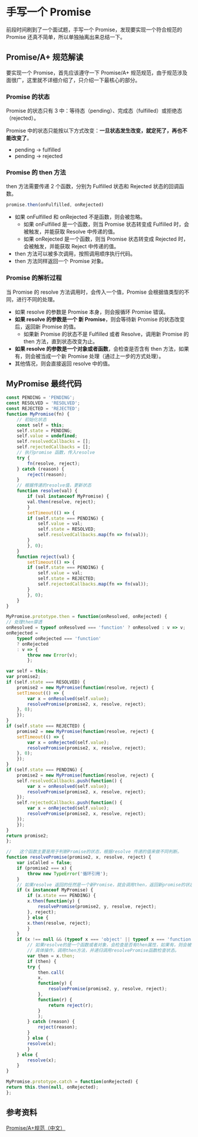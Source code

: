 # 手写一个 Promise

前段时间刷到了一个面试题，手写一个 Promise，发现要实现一个符合规范的 Promise 还真不简单，所以单独抽离出来总结一下。

## Promise/A+ 规范解读

要实现一个 Promise，首先应该遵守一下 Promise/A+ 规范规范，由于规范涉及面很广，这里就不详细介绍了，只介绍一下最核心的部分。

### Promise 的状态

Promise 的状态只有 3 中：等待态（pending）、完成态（fulfilled）或拒绝态（rejected）。

Promise 中的状态只能按以下方式改变：**一旦状态发生改变，就定死了，再也不能改变了**。

- pending -> fulfilled
- pending -> rejected

### Promise 的 then 方法

then 方法需要传递 2 个函数，分别为 Fulfilled 状态和 Rejected 状态的回调函数。

```js
promise.then(onFulfilled, onRejected)
```

- 如果 onFulfilled 和 onRejected 不是函数，则会被忽略。
  - 如果 onFulfilled 是一个函数，则当 Promise 状态转变成 Fulfilled 时，会被触发，并能获取 Resolve 中传递的值。
  - 如果 onRejected 是一个函数，则当 Promise 状态转变成 Rejected 时，会被触发，并能获取 Reject 中传递的值。
- then 方法可以被多次调用，按照调用顺序执行代码。
- then 方法同样返回一个 Promise 对象。

### Promise 的解析过程

当 Promise 的 resolve 方法调用时，会传入一个值，Promise 会根据值类型的不同，进行不同的处理。

- 如果 resolve 的参数是 Promise 本身，则会报循环 Promise 错误。
- **如果 resolve 的参数是一个 新 Promise**，则会等待新 Promise 的状态改变后，返回新 Promise 的值。
  - 如果新 Promise 的状态不是 Fulfilled 或者 Resolve，调用新 Promise 的 then 方法，直到状态改变为止。
- **如果 resolve 的参数是一个对象或者函数**，会检查是否含有 then 方法，如果有，则会被当成一个新 Promise 处理（通过上一步的方式处理）。
- 其他情况，则会直接返回 resolve 中的值。

## MyPromise 最终代码

```js
const PENDING = 'PENDING';
const RESOLVED = 'RESOLVED';
const REJECTED = 'REJECTED';
function MyPromise(fn) {
    // 初始化状态
    const self = this;
    self.state = PENDING;
    self.value = undefined;
    self.resolvedCallbacks = [];
    self.rejectedCallbacks = [];
    // 执行promise 函数，传入resolve
    try {
        fn(resolve, reject);
    } catch (reason) {
        reject(reason);
    }
    // 根据传递的resolve值，更新状态
    function resolve(val) {
        if (val instanceof MyPromise) {
        val.then(resolve, reject);
        }
        setTimeout(() => {
        if (self.state === PENDING) {
            self.value = val;
            self.state = RESOLVED;
            self.resolvedCallbacks.map(fn => fn(val));
        }
        }, 0);
    }
    function reject(val) {
        setTimeout(() => {
        if (self.state === PENDING) {
            self.value = val;
            self.state = REJECTED;
            self.rejectedCallbacks.map(fn => fn(val));
        }
        }, 0);
    }
}

MyPromise.prototype.then = function(onResolved, onRejected) {
// 处理then穿透
onResolved = typeof onResolved === 'function' ? onResolved : v => v;
onRejected =
    typeof onRejected === 'function'
    ? onRejected
    : v => {
        throw new Error(v);
        };

var self = this;
var promise2;
if (self.state === RESOLVED) {
    promise2 = new MyPromise(function(resolve, reject) {
    setTimeout(() => {
        var x = onResolved(self.value);
        resolvePromise(promise2, x, resolve, reject);
    }, 0);
    });
}
if (self.state === REJECTED) {
    promise2 = new MyPromise(function(resolve, reject) {
    setTimeout(() => {
        var x = onRejected(self.value);
        resolvePromise(promise2, x, resolve, reject);
    }, 0);
    });
}
if (self.state === PENDING) {
    promise2 = new MyPromise(function(resolve, reject) {
    self.resolvedCallbacks.push(function() {
        var x = onResolved(self.value);
        resolvePromise(promise2, x, resolve, reject);
    });
    self.rejectedCallbacks.push(function() {
        var x = onRejected(self.value);
        resolvePromise(promise2, x, resolve, reject);
    });
    });
}
return promise2;
};

//   这个函数主要是用于判断Promise的状态，根据resolve 传递的值来做不同判断。
function resolvePromise(promise2, x, resolve, reject) {
    var isCalled = false;
    if (promise2 === x) {
        throw new TypeError('循环引用');
    }
    // 如果resolve 返回的任然是一个新Promise，就会调用then，返回新promise的状态
    if (x instanceof MyPromise) {
        if (x.state === PENDING) {
        x.then(function(y) {
            resolvePromise(promise2, y, resolve, reject);
        }, reject);
        } else {
        x.then(resolve, reject);
        }
    }
    if (x !== null && (typeof x === 'object' || typeof x === 'function')) {
        // 如果resolve的是一个函数或者对象，会检查是否有then属性，如果有，则会被当成一个类promise对象进行操作
        // 具体操作，调用then方法，并递归调用resolvePromise函数检查状态。
        var then = x.then;
        if (then) {
        try {
            then.call(
            x,
            function(y) {
                resolvePromise(promise2, y, resolve, reject);
            },
            function(r) {
                return reject(r);
            }
            );
        } catch (reason) {
            reject(reason);
        }
        } else {
        resolve(x);
        }
    } else {
        resolve(x);
    }
}

MyPromise.prototype.catch = function(onRejected) {
return this.then(null, onRejected);
};
```

## 参考资料

[Promise/A+规范（中文）](https://segmentfault.com/a/1190000002452115)